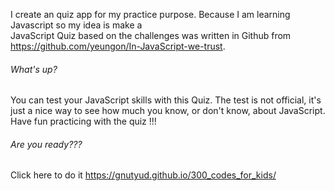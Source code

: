 I create an quiz app for my practice purpose. Because I am learning Javascript so my idea is make a 	
JavaScript Quiz based on the challenges was written in Github from https://github.com/yeungon/In-JavaScript-we-trust.
###### What's up?
You can test your JavaScript skills with this Quiz. The test is not official, it's just a nice way to see how much you know, or don't know, about JavaScript.
Have fun practicing with the quiz !!!
###### Are you ready???
Click here to do it https://gnutyud.github.io/300_codes_for_kids/
